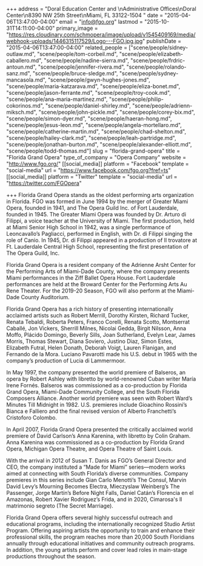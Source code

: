 +++
address = "Doral Education Center and \nAdministrative Offices\nDoral Center\n8390 NW 25th Street\nMiami, FL 33122-1504 "
date = "2015-04-06T13:47:00-04:00"
email = "info@fgo.org"
lastmod = "2015-10-31T14:11:00-04:00"
primary_image = "https://res.cloudinary.com/schmopera/image/upload/v1545409169/media/webhook-uploads/1446315117529/Logo---FGO.jpg.jpg"
publishDate = "2015-04-06T13:47:00-04:00"
related_people = ["scene/people/sidney-outlaw.md", "scene/people/tom-corbeil.md", "scene/people/elizabeth-caballero.md", "scene/people/nadine-sierra.md", "scene/people/frdric-antoun.md", "scene/people/jennifer-rivera.md", "scene/people/rolando-sanz.md", "scene/people/bruce-sledge.md", "scene/people/sydney-mancasola.md", "scene/people/gwyn-hughes-jones.md", "scene/people/maria-katzarava.md", "scene/people/eliza-bonet.md", "scene/people/jason-ferrante.md", "scene/people/troy-cook.md", "scene/people/ana-maria-martinez.md", "scene/people/philip-cokorinos.md", "scene/people/daniel-shirley.md", "scene/people/adrienn-miksch.md", "scene/people/john-pickle.md", "scene/people/corey-bix.md", "scene/people/simon-dyer.md", "scene/people/haeran-hong.md", "scene/people/jesus-leon.md", "scene/people/angela-mortellaro.md", "scene/people/catherine-martin.md", "scene/people/chad-shelton.md", "scene/people/hailey-clark.md", "scene/people/leah-partridge.md", "scene/people/jonathan-burton.md", "scene/people/alexander-elliott.md", "scene/people/todd-thomas.md"]
slug = "florida-grand-opera"
title = "Florida Grand Opera"
type_of_company = "Opera Company"
website = "http://www.fgo.org/"
[[social_media]]
platform = "Facebook"
template = "social-media"
url = "https://www.facebook.com/fgo.org?fref=ts"
[[social_media]]
platform = "Twitter"
template = "social-media"
url = "https://twitter.com/FGOpera"

+++
Florida Grand Opera stands as the oldest performing arts organization in Florida. FGO was formed in June 1994 by the merger of Greater Miami Opera, founded in 1941, and The Opera Guild Inc. of Fort Lauderdale, founded in 1945. The Greater Miami Opera was founded by Dr. Arturo di Filippi, a voice teacher at the University of Miami. The first production, held at Miami Senior High School in 1942, was a single performance of Leoncavallo’s Pagliacci, performed in English, with Dr. di Filippi singing the role of Canio. In 1945, Dr. di Filippi appeared in a production of Il trovatore at Ft. Lauderdale Central High School, representing the first presentation of The Opera Guild, Inc.

Florida Grand Opera is a resident company of the Adrienne Arsht Center for the Performing Arts of Miami-Dade County, where the company presents Miami performances in the Ziff Ballet Opera House. Fort Lauderdale performances are held at the Broward Center for the Performing Arts Au Rene Theater. For the 2019-20 Season, FGO will also perform at the Miami-Dade County Auditorium.

Florida Grand Opera has a rich history of presenting internationally acclaimed artists such as Robert Merrill, Dorothy Kirsten, Richard Tucker, Renata Tebaldi, Roberta Peters, Franco Corelli, Renata Scotto, Montserrat Caballé, Jon Vickers, Sherrill Milnes, Nicolai Gedda, Birgit Nilsson, Anna Moffo, Plácido Domingo, Beverly Sills, Joan Sutherland, Evelyn Lear, James Morris, Thomas Stewart, Diana Soviero, Justino Diaz, Simon Estes, Elizabeth Futral, Helen Donath, Deborah Voigt, Lauren Flanigan, and Fernando de la Mora. Luciano Pavarotti made his U.S. debut in 1965 with the company’s production of Lucia di Lammermoor.

In May 1997, the company presented the world premiere of Balseros, an opera by Robert Ashley with libretto by world-renowned Cuban writer María Irene Fornés. Balseros was commissioned as a co-production by Florida Grand Opera, Miami-Dade Community College, and the South Florida Composers Alliance. Another world premiere was seen with Robert Ward’s Minutes Till Midnight in 1982. U.S. premieres include Gioachino Rossini’s Bianca e Falliero and the final revised version of Alberto Franchetti’s Cristoforo Colombo.

In April 2007, Florida Grand Opera presented the critically acclaimed world premiere of David Carlson’s Anna Karenina, with libretto by Colin Graham. Anna Karenina was commissioned as a co-production by Florida Grand Opera, Michigan Opera Theatre, and Opera Theatre of Saint Louis.

With the arrival in 2012 of Susan T. Danis as FGO’s General Director and CEO, the company instituted a “Made for Miami” series—modern works aimed at connecting with South Florida’s diverse communities. Company premieres in this series include Gian Carlo Menotti’s The Consul, Marvin David Levy’s Mourning Becomes Electra, Mieczyslaw Weinberg’s The Passenger, Jorge Martín’s Before Night Falls, Daniel Catán’s Florencia en el Amazonas, Robert Xavier Rodriguez’s Frida, and in 2020, Cimarosa's Il matrimonio segreto (The Secret Marriage).

Florida Grand Opera offers several highly successful outreach and educational programs, including the internationally recognized Studio Artist Program. Offering aspiring artists the opportunity to train and enhance their professional skills, the program reaches more than 20,000 South Floridians annually through educational initiatives and community outreach programs. In addition, the young artists perform and cover lead roles in main-stage productions throughout the season.